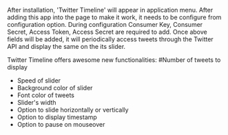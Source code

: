 After installation, 'Twitter Timeline' will appear in application menu. After adding this app into the page to make it work, it needs to be configure from configuration option. During configuration Consumer Key, Consumer Secret, Access Token, Access Secret are required to add. Once above fields will be added, it will periodically access tweets through the Twitter API and display the same on the its slider. 

Twitter Timeline offers awesome new functionalities:
#Number of tweets to display
- Speed of slider
- Background color of slider
- Font color of tweets
- Slider's width
- Option to slide horizontally or vertically
- Option to display timestamp
- Option to pause on mouseover
